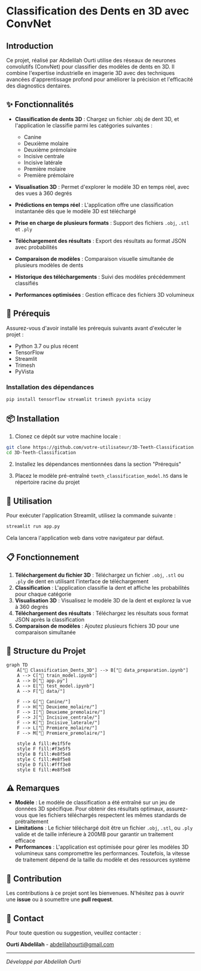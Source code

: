 # Classification des Dents en 3D avec ConvNet

## Introduction

Ce projet, réalisé par Abdelilah Ourti utilise des réseaux de neurones convolutifs (ConvNet) pour classifier des modèles de dents en 3D. Il combine l'expertise industrielle en imagerie 3D avec des techniques avancées d'apprentissage profond pour améliorer la précision et l'efficacité des diagnostics dentaires.

## ✨ Fonctionnalités

- **Classification de dents 3D** : Chargez un fichier .obj de dent 3D, et l'application le classifie parmi les catégories suivantes :
  - Canine
  - Deuxième molaire
  - Deuxième prémolaire
  - Incisive centrale
  - Incisive latérale
  - Première molaire
  - Première prémolaire

- **Visualisation 3D** : Permet d'explorer le modèle 3D en temps réel, avec des vues à 360 degrés
- **Prédictions en temps réel** : L'application offre une classification instantanée dès que le modèle 3D est téléchargé
- **Prise en charge de plusieurs formats** : Support des fichiers `.obj`, `.stl` et `.ply`
- **Téléchargement des résultats** : Export des résultats au format JSON avec probabilités
- **Comparaison de modèles** : Comparaison visuelle simultanée de plusieurs modèles de dents
- **Historique des téléchargements** : Suivi des modèles précédemment classifiés
- **Performances optimisées** : Gestion efficace des fichiers 3D volumineux

## 🔧 Prérequis

Assurez-vous d'avoir installé les prérequis suivants avant d'exécuter le projet :

- Python 3.7 ou plus récent
- TensorFlow
- Streamlit
- Trimesh
- PyVista

### Installation des dépendances

```bash
pip install tensorflow streamlit trimesh pyvista scipy
```

## 📦 Installation

1. Clonez ce dépôt sur votre machine locale :
```bash
git clone https://github.com/votre-utilisateur/3D-Teeth-Classification.git
cd 3D-Teeth-Classification
```

2. Installez les dépendances mentionnées dans la section "Prérequis"

3. Placez le modèle pré-entraîné `teeth_classification_model.h5` dans le répertoire racine du projet

## 🚀 Utilisation

Pour exécuter l'application Streamlit, utilisez la commande suivante :

```bash
streamlit run app.py
```

Cela lancera l'application web dans votre navigateur par défaut.

## 📋 Fonctionnement

1. **Téléchargement du fichier 3D** : Téléchargez un fichier `.obj`, `.stl` ou `.ply` de dent en utilisant l'interface de téléchargement
2. **Classification** : L'application classifie la dent et affiche les probabilités pour chaque catégorie
3. **Visualisation 3D** : Visualisez le modèle 3D de la dent et explorez la vue à 360 degrés
4. **Téléchargement des résultats** : Téléchargez les résultats sous format JSON après la classification
5. **Comparaison de modèles** : Ajoutez plusieurs fichiers 3D pour une comparaison simultanée

## 📁 Structure du Projet

```mermaid
graph TD
    A["📁 Classification_Dents_3D"] --> B["📓 data_preparation.ipynb"]
    A --> C["📓 train_model.ipynb"]
    A --> D["📱 app.py"]
    A --> E["📓 test_model.ipynb"]
    A --> F["📁 data/"]
    
    F --> G["📁 Canine/"]
    F --> H["📁 Deuxieme_molaire/"]
    F --> I["📁 Deuxieme_premolaire/"]
    F --> J["📁 Incisive_centrale/"]
    F --> K["📁 Incisive_laterale/"]
    F --> L["📁 Premiere_molaire/"]
    F --> M["📁 Premiere_premolaire/"]
    
    style A fill:#e1f5fe
    style F fill:#f3e5f5
    style B fill:#e8f5e8
    style C fill:#e8f5e8
    style D fill:#fff3e0
    style E fill:#e8f5e8
```

## ⚠️ Remarques

- **Modèle** : Le modèle de classification a été entraîné sur un jeu de données 3D spécifique. Pour obtenir des résultats optimaux, assurez-vous que les fichiers téléchargés respectent les mêmes standards de prétraitement
- **Limitations** : Le fichier téléchargé doit être un fichier `.obj`, `.stl`, ou `.ply` valide et de taille inférieure à 200MB pour garantir un traitement efficace
- **Performances** : L'application est optimisée pour gérer les modèles 3D volumineux sans compromettre les performances. Toutefois, la vitesse de traitement dépend de la taille du modèle et des ressources système

## 🤝 Contribution

Les contributions à ce projet sont les bienvenues. N'hésitez pas à ouvrir une **issue** ou à soumettre une **pull request**.

## 📧 Contact

Pour toute question ou suggestion, veuillez contacter :

**Ourti Abdelilah** - [abdelilahourti@gmail.com](mailto:abdelilahourti@gmail.com)

---

*Développé par Abdelilah Ourti*